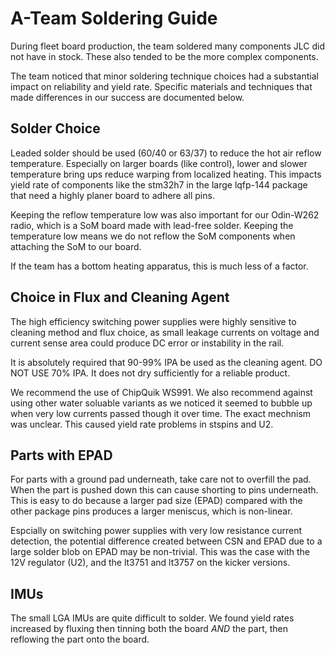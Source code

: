 # A-Team Soldering Guide

During fleet board production, the team soldered many components JLC did not have in stock. These also tended to be the more complex components.

The team noticed that minor soldering technique choices had a substantial impact on reliability and yield rate. Specific materials and techniques that made differences in our success are documented below.

## Solder Choice

Leaded solder should be used (60/40 or 63/37) to reduce the hot air reflow temperature. Especially on larger boards (like control), lower and slower temperature bring ups reduce warping from localized heating. This impacts yield rate of components like the stm32h7 in the large lqfp-144 package that need a highly planer board to adhere all pins.

Keeping the reflow temperature low was also important for our Odin-W262 radio, which is a SoM board made with lead-free solder. Keeping the temperature low means we do not reflow the SoM components when attaching the SoM to our board.

If the team has a bottom heating apparatus, this is much less of a factor.  

## Choice in Flux and Cleaning Agent

The high efficiency switching power supplies were highly sensitive to cleaning method and flux choice, as small leakage currents on voltage and current sense area could produce DC error or instability in the rail.

It is absolutely required that 90-99% IPA be used as the cleaning agent. DO NOT USE 70% IPA. It does not dry sufficiently for a reliable product.

We recommend the use of ChipQuik WS991. We also recommend against using other water soluable variants as we noticed it seemed to bubble up when very low currents passed though it over time. The exact mechnism was unclear. This caused yield rate problems in stspins and U2. 

## Parts with EPAD

For parts with a ground pad underneath, take care not to overfill the pad. When the part is pushed down this can cause shorting to pins underneath. This is easy to do because a larger pad size (EPAD) compared with the other package pins produces a larger meniscus, which is non-linear.

Espcially on switching power supplies with very low resistance current detection, the potential difference created between CSN and EPAD due to a large solder blob on EPAD may be non-trivial. This was the case with the 12V regulator (U2), and the lt3751 and lt3757 on the kicker versions.

## IMUs

The small LGA IMUs are quite difficult to solder. We found yield rates increased by fluxing then tinning both the board *AND* the part, then reflowing the part onto the board.

